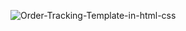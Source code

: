 ![Order-Tracking-Template-in-html-css](https://github.com/user-attachments/assets/750c1f7f-b20d-44e2-a549-b73c745dd0bd)
